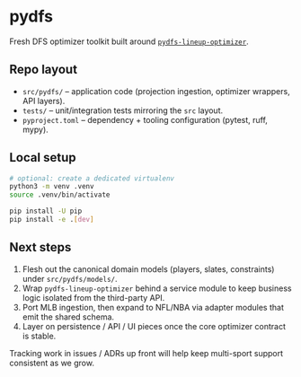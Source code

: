 # pydfs

Fresh DFS optimizer toolkit built around [`pydfs-lineup-optimizer`](https://github.com/DimaKudosh/pydfs-lineup-optimizer).

## Repo layout

- `src/pydfs/` – application code (projection ingestion, optimizer wrappers, API layers).
- `tests/` – unit/integration tests mirroring the `src` layout.
- `pyproject.toml` – dependency + tooling configuration (pytest, ruff, mypy).

## Local setup

```bash
# optional: create a dedicated virtualenv
python3 -m venv .venv
source .venv/bin/activate

pip install -U pip
pip install -e .[dev]
```

## Next steps

1. Flesh out the canonical domain models (players, slates, constraints) under `src/pydfs/models/`.
2. Wrap `pydfs-lineup-optimizer` behind a service module to keep business logic isolated from the third-party API.
3. Port MLB ingestion, then expand to NFL/NBA via adapter modules that emit the shared schema.
4. Layer on persistence / API / UI pieces once the core optimizer contract is stable.

Tracking work in issues / ADRs up front will help keep multi-sport support consistent as we grow.
